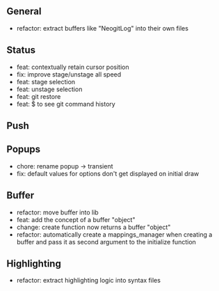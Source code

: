 ## General

* refactor: extract buffers like "NeogitLog" into their own files

## Status

* feat: contextually retain cursor position
* fix: improve stage/unstage all speed
* feat: stage selection
* feat: unstage selection
* feat: git restore
* feat: $ to see git command history

## Push

## Popups

* chore: rename popup -> transient
* fix: default values for options don't get displayed on initial draw

## Buffer

* refactor: move buffer into lib
* feat: add the concept of a buffer "object"
* change: create function now returns a buffer "object"
* refactor: automatically create a mappings_manager when creating a buffer and pass it as second argument to the initialize function

## Highlighting

* refactor: extract highlighting logic into syntax files
